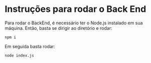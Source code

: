 # Instruções para rodar o Back End

Para rodar o BackEnd, é necessário ter o Node.js instalado em sua máquina. Então, basta se dirigir ao diretório e rodar:

``` npm i ```

Em seguida basta rodar:

``` node index.js ```